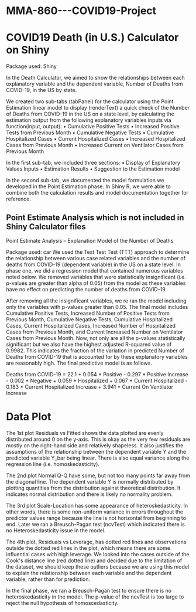 # MMA-860---COVID19-Project
# COVID19 Death (in U.S.) Calculator on Shiny

Package used: Shiny

In the Death Calculator, we aimed to show the relationships between each explanatory variable and the dependent variable, Number of Deaths from COVID-19, in the US by state.

We created two sub-tabs (tabPanel) for the calculator using the Point Estimation linear model to display (renderText) a quick check of the Number of Deaths from COVID-19 in the US on a state level, by calculating the estimation output from the following explanatory variables inputs via function(input, output):
•	Cumulative Positive Tests
•	Increased Positive Tests from Previous Month
•	Cumulative Negative Tests
•	Cumulative Hospitalized Cases
•	Current Hospitalized Cases
•	Increased Hospitalized Cases from Previous Month
•	Increased Current on Ventilator Cases from Previous Month

In the first sub-tab, we included three sections:
•	Display of Explanatory Values Inputs
•	Estimation Results
•	Suggestion to the Estimation model

In the second sub-tab, we documented the model formulation we developed in the Point Estimation phase. In Shiny R, we were able to combine both the calculation results and model documentation together for reference.


## Point Estimate Analysis which is not included in Shiny Calculator files

Point Estimate Analysis – Explanation Model of the Number of Deaths 

Package used: car
We used the Test Test Test (TTT) approach to determine the relationship between various case related variables and the number of deaths from COVID-19 (dependent variable) in the US on a state level. In phase one, we did a regression model that contained numerous variables noted below.  We removed variables that were statistically insignificant (i.e. p-values are greater than alpha of 0.05) from the model as these variables have no effect on predicting the number of deaths from COVID-19.

After removing all the insignificant variables, we re ran the model including only the variables with p-values greater than 0.05.  The final model includes Cumulative Positive Tests, Increased Number of Positive Tests from Previous Month, Cumulative Negative Tests, Cumulative Hospitalized Cases, Current Hospitalized Cases, Increased Number of Hospitalized Cases from Previous Month, and Current Increased Number on Ventilator Cases from Previous Month.  Now, not only are all the p-values statistically significant but we also have the highest adjusted R-squared value of 0.9982. This indicates the fraction of the variation in predicted Number of Deaths from COVID-19 that is accounted for by these explanatory variables are reasonably high.  The final predictive model is as follows.

Deaths from COVID-19 = 22.1 + 0.054 * Positive - 0.297 * Positive Increase - 0.002 * Negative + 0.059 * Hospitalized + 0.067 * Current Hospitalized - 0.183 * Current Hospitalized Increase + 3.941 * Current On Ventilator Increase

# Data Plot

The 1st plot Residuals vs Fitted shows the data plotted are evenly distributed around 0 on the y-axis.  This is okay as the very few residuals are mostly on the right-hand side and relatively shapeless. It also justifies the assumptions of the relationship between the dependent variable Y and the predicted variable Y_bar being linear.  There is also equal variance along the regression line (i.e. homoskedasticity).

The 2nd plot Normal Q-Q have some, but not too many points far away from the diagonal line.  The dependent variable Y is normally distributed by plotting quantities from the distribution against theoretical distribution. It indicates normal distribution and there is likely no normality problem.

The 3rd plot Scale-Location has some appearance of heteroskedasticity. In other words, there is some non-uniform variance in errors throughout the predictor values range because the line is not horizontal from beginning to end. Later we ran a Breusch-Pagan test (ncvTest) which indicated there is no Heteroskedasticity issue in the model.

The 4th plot, Residuals vs Leverage, has dotted red lines and observations outside the dotted red lines in the plot, which means there are some influential cases with high leverage.  We looked into the cases outside of the Cook's distance line (red dotted line) and decided due to the limitation of the dataset, we should keep these outliers because we are using this model to explain the relationship between each variable and the dependent variable, rather than for prediction.

In the final phase, we ran a Breusch-Pagan test to ensure there is no heteroskedasticity in the model.  The p-value of the ncvTest is too large to reject the null hypothesis of homoscedasticity.   
